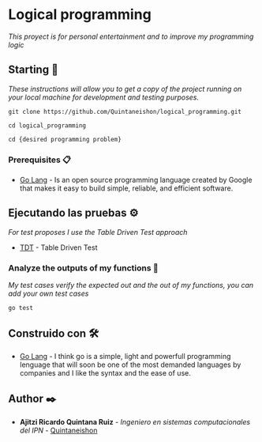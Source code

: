 # Logical programming

_This proyect is for personal entertainment and to improve my programming logic_

## Starting 🚀

_These instructions will allow you to get a copy of the project running on your local machine for development and testing purposes._


```
git clone https://github.com/Quintaneishon/logical_programming.git

cd logical_programming

cd {desired programming problem}
```

### Prerequisites 📋

* [Go Lang](htthttps://golang.org/doc/install) - Is an open source programming language created by Google that makes it easy to build simple, reliable, and efficient software.

## Ejecutando las pruebas ⚙️

_For test proposes I use the Table Driven Test approach_

* [TDT](https://github.com/golang/go/wiki/TableDrivenTests) - Table Driven Test

### Analyze the outputs of my functions 🔩

_My test cases verify the expected out and the out of my functions, you can add your own test cases_

```
go test
```

## Construido con 🛠️

* [Go Lang](https://golang.org/doc/) - I think go is a simple, light and powerfull programming lenguage that will soon be one of the most demanded languages by companies and I like the syntax and the ease of use.

## Author ✒️

* **Ajitzi Ricardo Quintana Ruiz** - *Ingeniero en sistemas computacionales del IPN* - [Quintaneishon](https://github.com/Quintaneishon)